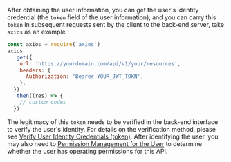 After obtaining the user information, you can get the user's identity credential (the `token` field of the user information), and you can carry this `token` in subsequent requests sent by the client to the back-end server, take `axios` as an example :

```js
const axios = require('axios')
axios
  .get({
    url: 'https://yourdomain.com/api/v1/your/resources',
    headers: {
      Authorization: 'Bearer YOUR_JWT_TOKN',
    },
  })
  .then((res) => {
    // custom codes
  })
```

The legitimacy of this `token` needs to be verified in the back-end interface to verify the user's identity. For details on the verification method, please see [Verify User Identity Credentials (token)](/guides/faqs/how-to-validate-user-token.html). After identifying the user, you may also need to [Permission Management for the User](/guides/access-control/) to determine whether the user has operating permissions for this API.
